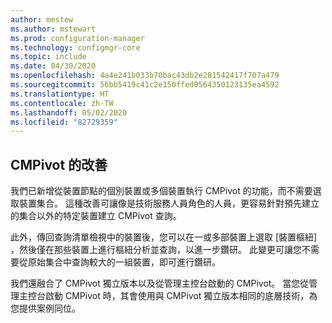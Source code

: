 ```yaml
---
author: mestew
ms.author: mstewart
ms.prod: configuration-manager
ms.technology: configmgr-core
ms.topic: include
ms.date: 04/30/2020
ms.openlocfilehash: 4a4e241b033b70bac43db2e281542417f707a479
ms.sourcegitcommit: 56bb5419c41c2e150ffed0564350123135ea4592
ms.translationtype: HT
ms.contentlocale: zh-TW
ms.lasthandoff: 05/02/2020
ms.locfileid: "82729359"
---
```

## <a name="improvements-to-cmpivot"></a>CMPivot 的改善

<!--6518631-->

我們已新增從裝置節點的個別裝置或多個裝置執行 CMPivot 的功能，而不需要選取裝置集合。 這種改善可讓像是技術服務人員角色的人員，更容易針對預先建立的集合以外的特定裝置建立 CMPivot 查詢。

此外，傳回查詢清單檢視中的裝置後，您可以在一或多部裝置上選取 [裝置樞紐]  ，然後僅在那些裝置上進行樞紐分析並查詢，以進一步鑽研。 此變更可讓您不需要從原始集合中查詢較大的一組裝置，即可進行鑽研。

我們還融合了 CMPivot 獨立版本以及從管理主控台啟動的 CMPivot。 當您從管理主控台啟動 CMPivot 時，其會使用與 CMPivot 獨立版本相同的底層技術，為您提供案例同位。
